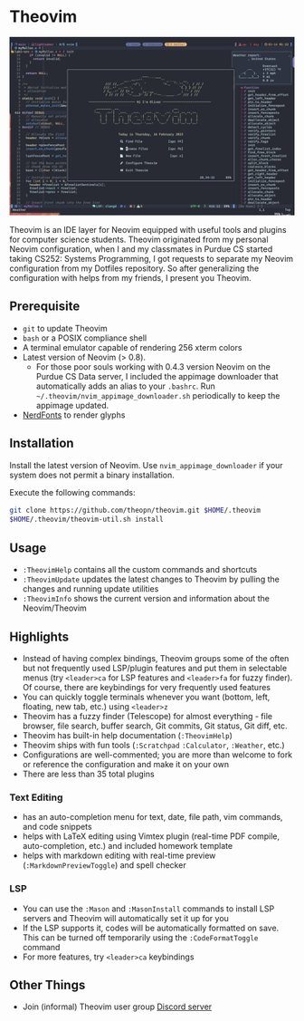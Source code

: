 # Theovim

![theovim-banner](./assets/theovim-banner.jpg)

Theovim is an IDE layer for Neovim equipped with useful tools and plugins for computer science students. Theovim originated from my personal Neovim configuration, when I and my classmates in Purdue CS started taking CS252: Systems Programming, I got requests to separate my Neovim configuration from my Dotfiles repository. So after generalizing the configuration with helps from my friends, I present you Theovim.

## Prerequisite

- `git` to update Theovim
- `bash` or a POSIX compliance shell
- A terminal emulator capable of rendering 256 xterm colors
- Latest version of Neovim (> 0.8).
  - For those poor souls working with 0.4.3 version Neovim on the Purdue CS Data server, I included the appimage downloader that automatically adds an alias to your `.bashrc`. Run `~/.theovim/nvim_appimage_downloader.sh` periodically to keep the appimage updated.
- [NerdFonts](https://www.nerdfonts.com/font-downloads) to render glyphs

## Installation

Install the latest version of Neovim. Use `nvim_appimage_downloader` if your system does not permit a binary installation.

Execute the following commands:

```bash
git clone https://github.com/theopn/theovim.git $HOME/.theovim
$HOME/.theovim/theovim-util.sh install
```

## Usage

- `:TheovimHelp` contains all the custom commands and shortcuts
- `:TheovimUpdate` updates the latest changes to Theovim by pulling the changes and running update utilities
- `:TheovimInfo` shows the current version and information about the Neovim/Theovim

## Highlights

- Instead of having complex bindings, Theovim groups some of the often but not frequently used LSP/plugin features and put them in selectable menus (try `<leader>ca` for LSP features and `<leader>fa` for fuzzy finder). Of course, there are keybindings for very frequently used features
- You can quickly toggle terminals whenever you want (bottom, left, floating, new tab, etc.) using `<leader>z`
- Theovim has a fuzzy finder (Telescope) for almost everything - file browser, file search, buffer search, Git commits, Git status, Git diff, etc.
- Theovim has built-in help documentation (`:TheovimHelp`)
- Theovim ships with fun tools (`:Scratchpad` `:Calculator`, `:Weather`, etc.)
- Configurations are well-commented; you are more than welcome to fork or reference the configuration and make it on your own
- There are less than 35 total plugins

### Text Editing

- has an auto-completion menu for text, date, file path, vim commands, and code snippets
- helps with LaTeX editing using Vimtex plugin (real-time PDF compile, auto-completion, etc.) and included homework template
- helps with markdown editing with real-time preview (`:MarkdownPreviewToggle`) and spell checker

### LSP

- You can use the `:Mason` and `:MasonInstall` commands to install LSP servers and Theovim will automatically set it up for you
- If the LSP supports it, codes will be automatically formatted on save. This can be turned off temporarily using the `:CodeFormatToggle` command
- For more features, try `<leader>ca` keybindings

## Other Things

- Join (informal) Theovim user group [Discord server](https://discord.gg/er5EqNdkhH)


